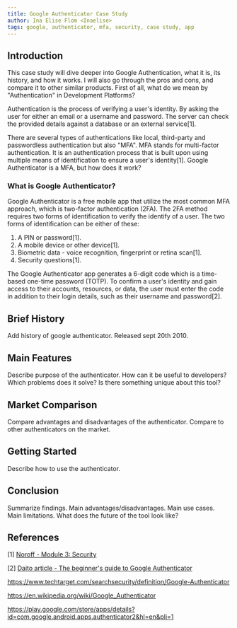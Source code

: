 ```yaml
---
title: Google Authenticator Case Study
author: Ina Elise Flom <Inaelise>
tags: google, authenticator, mfa, security, case study, app
---
```


## Introduction

This case study will dive deeper into Google Authentication, what it is, its history, and how it works. I will also go through the pros and cons, and compare it to other similar products. First of all, what do we mean by "Authentication" in Development Platforms?

Authentication is the process of verifying a user's identity. By asking the user for either an email or a username and password. The server can check the provided details against a database or an external service[1].

There are several types of authentications like local, third-party and passwordless authentication but also "MFA". MFA stands for multi-factor authentication. It is an authentication process that is built upon using multiple means of identification to ensure a user's identity[1]. Google Authenticator is a MFA, but how does it work?

### What is Google Authenticator?

Google Authenticator is a free mobile app that utilize the most common MFA approach, which is two-factor authentication (2FA). The 2FA method requires two forms of identification to verify the identify of a user. The two forms of identification can be either of these:

1. A PIN or password[1].
2. A mobile device or other device[1].
3. Biometric data - voice recognition, fingerprint or retina scan[1].
4. Security questions[1].

The Google Authenticator app generates a 6-digit code which is a time-based one-time password (TOTP). To confirm a user's identity and gain access to their accounts, resources, or data, the user must enter the code in addition to their login details, such as their username and password[2].

## Brief History

Add history of google authenticator.
Released sept 20th 2010.

## Main Features

Describe purpose of the authenticator. How can it be useful to developers? Which problems does it solve? Is there something unique about this tool?

## Market Comparison

Compare advantages and disadvantages of the authenticator. Compare to other authenticators on the market.

## Getting Started

Describe how to use the authenticator.

## Conclusion

Summarize findings. Main advantages/disadvantages. Main use cases. Main limitations. What does the future of the tool look like?

## References

[1] [Noroff - Module 3: Security](https://mollify.noroff.dev/content/feu2/development-platforms/module-3/security?nav=undefined)

[2] [Daito article - The beginner's guide to Google Authenticator](https://www.daito.io/resources/google-authenticator-guide)

https://www.techtarget.com/searchsecurity/definition/Google-Authenticator

https://en.wikipedia.org/wiki/Google_Authenticator

https://play.google.com/store/apps/details?id=com.google.android.apps.authenticator2&hl=en&pli=1
